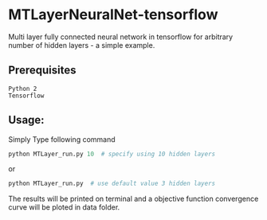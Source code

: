 # MTLayerNeuralNet-tensorflow
Multi layer fully connected neural network in tensorflow for arbitrary number of hidden layers - a simple example.

## Prerequisites
```
Python 2
Tensorflow
```

## Usage:
Simply Type following command
```python
python MTLayer_run.py 10  # specify using 10 hidden layers
```
or
```python
python MTLayer_run.py  # use default value 3 hidden layers
```
The results will be printed on terminal and a objective function convergence curve will be ploted in data folder.
